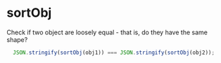 # sortObj
Check if two object are loosely equal - that is, do they have the same shape?

```js
  JSON.stringify(sortObj(obj1)) === JSON.stringify(sortObj(obj2));
```
